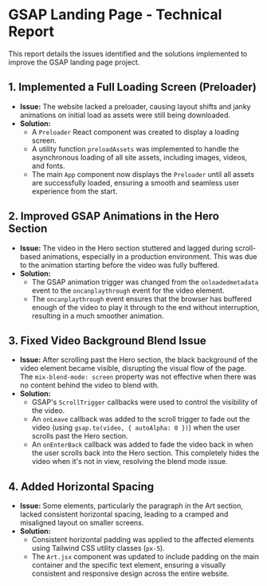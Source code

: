 # GSAP Landing Page - Technical Report

This report details the issues identified and the solutions implemented to improve the GSAP landing page project.

## 1. Implemented a Full Loading Screen (Preloader)

*   **Issue:** The website lacked a preloader, causing layout shifts and janky animations on initial load as assets were still being downloaded.
*   **Solution:**
    *   A `Preloader` React component was created to display a loading screen.
    *   A utility function `preloadAssets` was implemented to handle the asynchronous loading of all site assets, including images, videos, and fonts.
    *   The main `App` component now displays the `Preloader` until all assets are successfully loaded, ensuring a smooth and seamless user experience from the start.

## 2. Improved GSAP Animations in the Hero Section

*   **Issue:** The video in the Hero section stuttered and lagged during scroll-based animations, especially in a production environment. This was due to the animation starting before the video was fully buffered.
*   **Solution:**
    *   The GSAP animation trigger was changed from the `onloadedmetadata` event to the `oncanplaythrough` event for the video element.
    *   The `oncanplaythrough` event ensures that the browser has buffered enough of the video to play it through to the end without interruption, resulting in a much smoother animation.

## 3. Fixed Video Background Blend Issue

*   **Issue:** After scrolling past the Hero section, the black background of the video element became visible, disrupting the visual flow of the page. The `mix-blend-mode: screen` property was not effective when there was no content behind the video to blend with.
*   **Solution:**
    *   GSAP's `ScrollTrigger` callbacks were used to control the visibility of the video.
    *   An `onLeave` callback was added to the scroll trigger to fade out the video (using `gsap.to(video, { autoAlpha: 0 })`) when the user scrolls past the Hero section.
    *   An `onEnterBack` callback was added to fade the video back in when the user scrolls back into the Hero section. This completely hides the video when it's not in view, resolving the blend mode issue.

## 4. Added Horizontal Spacing

*   **Issue:** Some elements, particularly the paragraph in the Art section, lacked consistent horizontal spacing, leading to a cramped and misaligned layout on smaller screens.
*   **Solution:**
    *   Consistent horizontal padding was applied to the affected elements using Tailwind CSS utility classes (`px-5`).
    *   The `Art.jsx` component was updated to include padding on the main container and the specific text element, ensuring a visually consistent and responsive design across the entire website.
